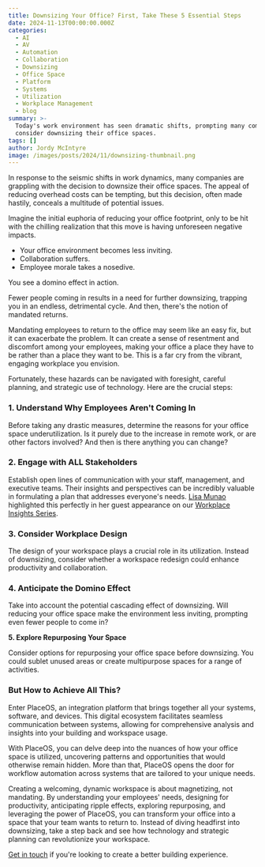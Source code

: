```yaml
---
title: Downsizing Your Office? First, Take These 5 Essential Steps
date: 2024-11-13T00:00:00.000Z
categories:
  - AI
  - AV
  - Automation
  - Collaboration
  - Downsizing
  - Office Space
  - Platform
  - Systems
  - Utilization
  - Workplace Management
  - blog
summary: >-
  Today's work environment has seen dramatic shifts, prompting many companies to
  consider downsizing their office spaces.
tags: []
author: Jordy McIntyre
image: /images/posts/2024/11/downsizing-thumbnail.png
---
```

In response to the seismic shifts in work dynamics, many companies are grappling with the decision to downsize their office spaces. The appeal of reducing overhead costs can be tempting, but this decision, often made hastily, conceals a multitude of potential issues.

Imagine the initial euphoria of reducing your office footprint, only to be hit with the chilling realization that this move is having unforeseen negative impacts.

*   Your office environment becomes less inviting.
*   Collaboration suffers.
*   Employee morale takes a nosedive.

You see a domino effect in action.

Fewer people coming in results in a need for further downsizing, trapping you in an endless, detrimental cycle. And then, there's the notion of mandated returns.

Mandating employees to return to the office may seem like an easy fix, but it can exacerbate the problem. It can create a sense of resentment and discomfort among your employees, making your office a place they have to be rather than a place they want to be. This is a far cry from the vibrant, engaging workplace you envision.

Fortunately, these hazards can be navigated with foresight, careful planning, and strategic use of technology. Here are the crucial steps:

### **1\. Understand Why Employees Aren't Coming In**

Before taking any drastic measures, determine the reasons for your office space underutilization. Is it purely due to the increase in remote work, or are other factors involved? And then is there anything you can change?

### **2\. Engage with ALL Stakeholders**

Establish open lines of communication with your staff, management, and executive teams. Their insights and perspectives can be incredibly valuable in formulating a plan that addresses everyone's needs. [Lisa Munao](https://www.linkedin.com/in/lisa-munao-368415233/) highlighted this perfectly in her guest appearance on our [Workplace Insights Series](https://www.youtube.com/watch?v=M8aWtgPN0o0&list=PLkWMNcFwKxR24xNwOnVJqx1LHBK92ZvUe).

### **3\. Consider Workplace Design**

The design of your workspace plays a crucial role in its utilization. Instead of downsizing, consider whether a workspace redesign could enhance productivity and collaboration.

### **4\. Anticipate the Domino Effect**

Take into account the potential cascading effect of downsizing. Will reducing your office space make the environment less inviting, prompting even fewer people to come in?

**5\. Explore Repurposing Your Space**

Consider options for repurposing your office space before downsizing. You could sublet unused areas or create multipurpose spaces for a range of activities.

### But How to Achieve All This?

Enter PlaceOS, an integration platform that brings together all your systems, software, and devices. This digital ecosystem facilitates seamless communication between systems, allowing for comprehensive analysis and insights into your building and workspace usage.

With PlaceOS, you can delve deep into the nuances of how your office space is utilized, uncovering patterns and opportunities that would otherwise remain hidden. More than that, PlaceOS opens the door for workflow automation across systems that are tailored to your unique needs.

Creating a welcoming, dynamic workspace is about magnetizing, not mandating. By understanding your employees' needs, designing for productivity, anticipating ripple effects, exploring repurposing, and leveraging the power of PlaceOS, you can transform your office into a space that your team wants to return to. Instead of diving headfirst into downsizing, take a step back and see how technology and strategic planning can revolutionize your workspace.

[Get in touch](https://www.placeos.com/contact) if you're looking to create a better building experience.

